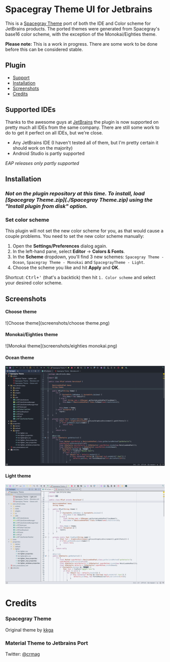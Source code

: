 # Spacegray Theme UI for Jetbrains

This is a [Spacegray Theme](https://github.com/kkga/spacegray) port of both the IDE and Color scheme for JetBrains products.
The ported themes were generated from Spacegray's base16 color scheme, with the exception of the Monokai/Eighties theme.

**Please note:** This is a work in progress. There are some work to be done before this can be considered stable.

## Plugin
* [Support](#supported-ides)
* [Installation](#installation)
* [Screenshots](#screenshots)
* [Credits](#credits)

## Supported IDEs

Thanks to the awesome guys at [JetBrains](https://www.jetbrains.com/) the plugin is now supported on pretty much all IDEs from the same company. There are still some work to do to get it perfect on all IDEs, but we're close.

* Any JetBrains IDE (I haven't tested all of them, but I'm pretty certain it should work on the majority)
* Android Studio is partly supported

_EAP releases only partly supported_

## Installation
### _Not on the plugin repository at this time. To install, load [Spacegray Theme.zip](./Spacegray Theme.zip) using the "Install plugin from disk" option._

### Set color scheme
This plugin will not set the new color scheme for you, as that would cause a couple problems. You need to set the new color scheme manually:

1. Open the **Settings/Preferences** dialog again.
2. In the left-hand pane, select **Editor** -> **Colors & Fonts**.
3. In the **Scheme** dropdown, you'll find 3 new schemes: `Spacegray Theme - Ocean`, `Spacegray Theme - Monokai` and `SpacegrayTheme - Light`.
4. Choose the scheme you like and hit **Apply** and **OK**.

Shortcut: <kbd>Ctrl+'</kbd> (that's a backtick) then hit `1. Color scheme` and select your desired color scheme.

## Screenshots
#### Choose theme
![Choose theme](screenshots/choose theme.png)

#### Monokai/Eighties theme
![Monokai theme](screenshots/eighties monokai.png)

#### Ocean theme
![Ocean theme](screenshots/ocean.png)

#### Light theme
![Light theme](screenshots/light.png)

# Credits
### Spacegray Theme
Original theme by [kkga](https://github.com/kkga)

### Material Theme to Jetbrains Port
Twitter: [@crmag](https://twitter.com/crmag)
